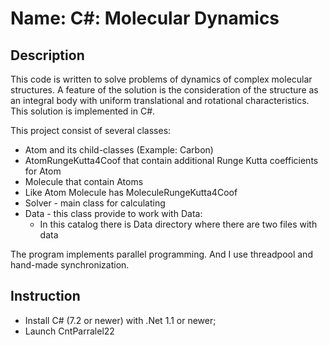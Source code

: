 # Name: C#: Molecular Dynamics
## Description
This code is written to solve problems of dynamics of complex molecular structures.
A feature of the solution is the consideration of the structure as an integral body 
with uniform translational and rotational characteristics.
This solution is implemented in C#.

This project consist of several classes:
- Atom and its child-classes (Example: Carbon)
- AtomRungeKutta4Coof that contain additional Runge Kutta coefficients for Atom
- Molecule that contain Atoms
- Like Atom Molecule has MoleculeRungeKutta4Coof
- Solver - main class for calculating
- Data - this class provide to work with Data:
  - In this catalog there is Data directory where there are two files with data

The program implements parallel programming.
And I use threadpool and hand-made synchronization.
## Instruction 
- Install C# (7.2 or newer) with .Net 1.1 or newer;
- Launch CntParralel22
